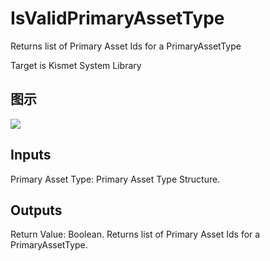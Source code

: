# IsValidPrimaryAssetType

Returns list of Primary Asset Ids for a PrimaryAssetType

Target is Kismet System Library

## 图示

![]($-20221218-18001769.png)

## Inputs

Primary Asset Type: Primary Asset Type Structure.  

## Outputs

Return Value: Boolean. Returns list of Primary Asset Ids for a PrimaryAssetType.


